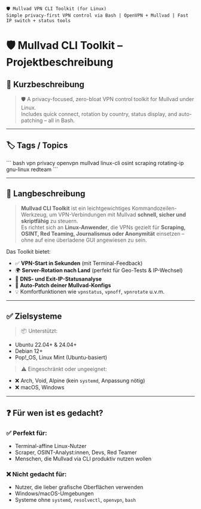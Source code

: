 
`🛡️ Mullvad VPN CLI Toolkit (for Linux)`  
`Simple privacy-first VPN control via Bash | OpenVPN + Mullvad | Fast IP switch + status tools`

# 🛡️ Mullvad CLI Toolkit – Projektbeschreibung 

## 🪪 Kurzbeschreibung

> 🛡️ A privacy-focused, zero-bloat VPN control toolkit for Mullvad under Linux.  
> Includes quick connect, rotation by country, status display, and auto-patching – all in Bash.

---

## 🏷️ Tags / Topics

\`\`\`
bash vpn privacy openvpn mullvad linux-cli osint scraping rotating-ip gnu-linux redteam
\`\`\`

---

## 📖 Langbeschreibung

> **Mullvad CLI Toolkit** ist ein leichtgewichtiges Kommandozeilen-Werkzeug, um VPN-Verbindungen mit Mullvad **schnell, sicher und skriptfähig** zu steuern.  
> Es richtet sich an **Linux-Anwender**, die VPNs gezielt für **Scraping, OSINT, Red Teaming, Journalismus oder Anonymität** einsetzen – ohne auf eine überladene GUI angewiesen zu sein.

Das Toolkit bietet:
- ✅ **VPN-Start in Sekunden** (mit Terminal-Feedback)
- 🌍 **Server-Rotation nach Land** (perfekt für Geo-Tests & IP-Wechsel)
- 🧭 **DNS- und Exit-IP-Statusanalyse**
- 🔧 **Auto-Patch deiner Mullvad-Konfigs**
- 💡 Komfortfunktionen wie `vpnstatus`, `vpnoff`, `vpnrotate` u.v.m.

---

## ✅ Zielsysteme

> 📦 Unterstützt:
- Ubuntu 22.04+ & 24.04+
- Debian 12+
- Pop!_OS, Linux Mint (Ubuntu-basiert)

> ⚠️ Eingeschränkt oder ungeeignet:
- ❌ Arch, Void, Alpine (kein `systemd`, Anpassung nötig)
- ❌ macOS, Windows

---

## ❓ Für wen ist es gedacht?

### ✅ Perfekt für:
- Terminal-affine Linux-Nutzer
- Scraper, OSINT-Analyst:innen, Devs, Red Teamer
- Menschen, die Mullvad via CLI produktiv nutzen wollen

### ❌ Nicht gedacht für:
- Nutzer, die lieber grafische Oberflächen verwenden
- Windows/macOS-Umgebungen
- Systeme ohne `systemd`, `resolvectl`, `openvpn`, `bash`


